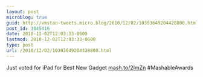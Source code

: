 ```yaml
---
layout: post
microblog: true
guid: http://vmstan-tweets.micro.blog/2010/12/02/10393649204428800.html
post_id: 3045416
date: 2010-12-02T12:03:33-0600
lastmod: 2010-12-02T12:03:33-0600
type: post
url: /2010/12/02/10393649204428800.html
---
```

Just voted for iPad for Best New Gadget [mash.to/2ImZn](http://mash.to/2ImZn) #MashableAwards
